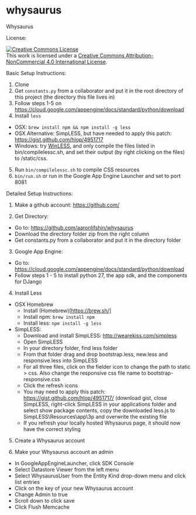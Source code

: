 whysaurus
=========

Whysaurus

License:

<a rel="license" href="http://creativecommons.org/licenses/by-nc/4.0/"><img alt="Creative Commons License" style="border-width:0" src="https://i.creativecommons.org/l/by-nc/4.0/88x31.png" /></a><br />This work is licensed under a <a rel="license" href="http://creativecommons.org/licenses/by-nc/4.0/">Creative Commons Attribution-NonCommercial 4.0 International License</a>.

Basic Setup Instructions:

1. Clone
2. Get `constants.py` from a collaborator and put it in the root directory of this project (the directory this file lives in)
3. Follow steps 1-5 on https://cloud.google.com/appengine/docs/standard/python/download
4. Install `less` 
- OSX: `brew install npm && npm install -g less`
- OSX Alternative: SimpLESS, but have needed to apply this patch: https://gist.github.com/hlop/4951717
- Windows: try [WinLESS](http://www.winless.org), and only compile the files listed in bin/compilelessc.sh, and set their output (by right clicking on the files) to /static/css.
5. Run `bin/compilelessc.sh` to compile CSS resources
6. `bin/run.sh` or run in the Google App Engine Launcher and set to port 8081

Detailed Setup Instructions:

1. Make a github account: https://github.com/

2. Get Directory:<br />
* Go to: https://github.com/aaronlifshin/whysaurus
* Download the directory folder zip from the right column
* Get constants.py from a collaborator and put it in the directory folder

3. Google App Engine:
* Go to: https://cloud.google.com/appengine/docs/standard/python/download
* Follow steps 1 - 5 to install python 27, the app sdk, and the components for DJango

4. Install Less
* OSX Homebrew
  * Install (Homebrew)[https://brew.sh/]
  * Install npm: `brew install npm`
  * Install less: `npm install -g less` 
* SimpLESS:
  * Download and install SimpLESS: http://wearekiss.com/simpless
  * Open SimpLESS
  * In your directory folder, find less folder
  * From that folder drag and drop bootstrap.less, new.less and responsive.less into SimpLESS
  * For all three files, click on the fielder icon to change the path to static > css. Also change the responsive css file name to bootstrap-responsive.css
  * Click the refresh icons
  * You may need to apply this patch: https://gist.github.com/hlop/4951717/ (download gist, close SimpLESS, right-click SimpLESS in your applications folder and select show package contents, copy the downloaded less.js to SimpLESS\Resources\app\3p and overwrite the existing file
  * If you refresh your locally hosted Whysaurus page, it should now have the correct styling

5. Create a Whysaurus account

6. Make your Whysaurus account an admin
* In GoogleAppEngineLauncher, click SDK Console
* Select Datastore Viewer from the left menu
* Select WhysaurusUser from the Entity Kind drop-down menu and click list entries
* Click on the key of your new Whysaurus account
* Change Admin to true
* Scroll down to click save
* Click Flush Memcache
